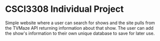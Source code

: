 # CSCI3308 Individual Project
Simple website where a user can search for shows and the site pulls from the TVMaze API returning information about that show. The user can add the show's information to their own unique database to save for later use.
